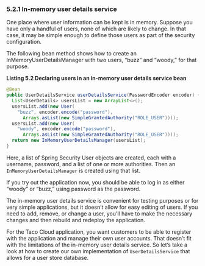 ### 5.2.1 In-memory user details service

One place where user information can be kept is in memory. Suppose you have only a handful of users, none of which are likely to change. In that case, it may be simple enough to define those users as part of the security configuration.

The following bean method shows how to create an InMemoryUserDetailsManager with two users, “buzz” and “woody,” for that purpose.


**Listing 5.2 Declaring users in an in-memory user details service bean**
```java
@Bean
public UserDetailsService userDetailsService(PasswordEncoder encoder) {
  List<UserDetails> usersList = new ArrayList<>();
  usersList.add(new User(
    "buzz", encoder.encode("password"),
      Arrays.asList(new SimpleGrantedAuthority("ROLE_USER"))));
  usersList.add(new User(
    "woody", encoder.encode("password"),
      Arrays.asList(new SimpleGrantedAuthority("ROLE_USER"))));
  return new InMemoryUserDetailsManager(usersList);
}
```

Here, a list of Spring Security User objects are created, each with a username, password, and a list of one or more authorities. Then an `InMemoryUserDetailsManager` is created using that list.

If you try out the application now, you should be able to log in as either “woody” or “buzz,” using password as the password.


The in-memory user details service is convenient for testing purposes or for very simple applications, but it doesn’t allow for easy editing of users. If you need to add, remove, or change a user, you’ll have to make the necessary changes and then rebuild and redeploy the application.

For the Taco Cloud application, you want customers to be able to register with the application and manage their own user accounts. That doesn’t fit with the limitations of the in-memory user details service. So let’s take a look at how to create our own implementation of `UserDetailsService` that allows for a user store database.


